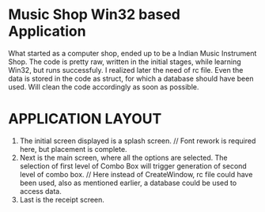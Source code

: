 # Music Shop Win32 based Application
What started as a computer shop, ended up to be a Indian Music Instrument Shop. 
The code is pretty raw, written in the initial stages, while learning Win32, but runs successfuly. I realized later the need of rc file. Even the data is stored in the code as struct, for which a database should have been used. 
Will clean the code accordingly as soon as possible. 

# APPLICATION LAYOUT
1. The initial screen displayed is a splash screen. // Font rework is required here, but placement is complete.
2. Next is the main screen, where all the options are selected. The selection of first level of Combo Box will trigger generation of second level of combo box. // Here instead of CreateWindow, rc file could have been used, also as mentioned earlier, a database could be used to access data.
3. Last is the receipt screen.

